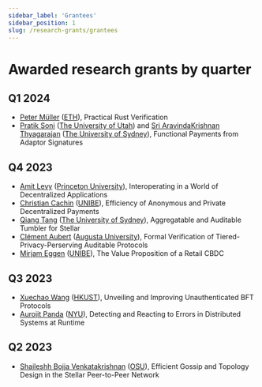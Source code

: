 ```yaml
---
sidebar_label: 'Grantees'
sidebar_position: 1
slug: /research-grants/grantees
---
```


# Awarded research grants by quarter

## Q1 2024
* [Peter Müller](https://www.pm.inf.ethz.ch/people/personal/pmueller-pers.html) ([ETH](https://ethz.ch/en.html)), Practical Rust Verification
* [Pratik Soni](https://users.cs.utah.edu/~psoni/) ([The University of Utah](https://www.cs.utah.edu/)) and [Sri AravindaKrishnan Thyagarajan](https://sites.google.com/view/sak-thyagarajan) ([The University of Sydney](https://www.sydney.edu.au/)), Functional Payments from Adaptor Signatures

## Q4 2023
* [Amit Levy](https://www.amitlevy.com/) ([Princeton University](https://www.princeton.edu/)), Interoperating in a World of Decentralized Applications
* [Christian Cachin](https://crypto.unibe.ch/cc/) ([UNIBE](https://www.unibe.ch/)), Efficiency of Anonymous and Private Decentralized Payments
* [Qiang Tang](https://alkistang.github.io/) ([The University of Sydney](https://www.sydney.edu.au/)), Aggregatable and Auditable Tumbler for Stellar
* [Clément Aubert](https://spots.augusta.edu/caubert/) ([Augusta University](https://www.augusta.edu/)), Formal Verification of Tiered-Privacy-Perserving Auditable Protocols
* [Mirjam Eggen](https://www.ziv.unibe.ch/about_us/personen/personen_abt_eggen/eggen_mirjam/index_eng.html) ([UNIBE](https://www.unibe.ch/)), The Value Proposition of a Retail CBDC

## Q3 2023
* [Xuechao Wang](https://xuechao2.github.io/) ([HKUST](https://www.hkust-gz.edu.cn/)), Unveiling and Improving Unauthenticated BFT Protocols
* [Aurojit Panda](https://cs.nyu.edu/~apanda/) ([NYU](https://www.nyu.edu)), Detecting and Reacting to Errors in Distributed Systems at Runtime

## Q2 2023
* [Shaileshh Bojja Venkatakrishnan](https://sites.google.com/site/shaileshhbv/) ([OSU](https://engineering.osu.edu/)), Efficient Gossip and Topology Design in the Stellar Peer-to-Peer Network
